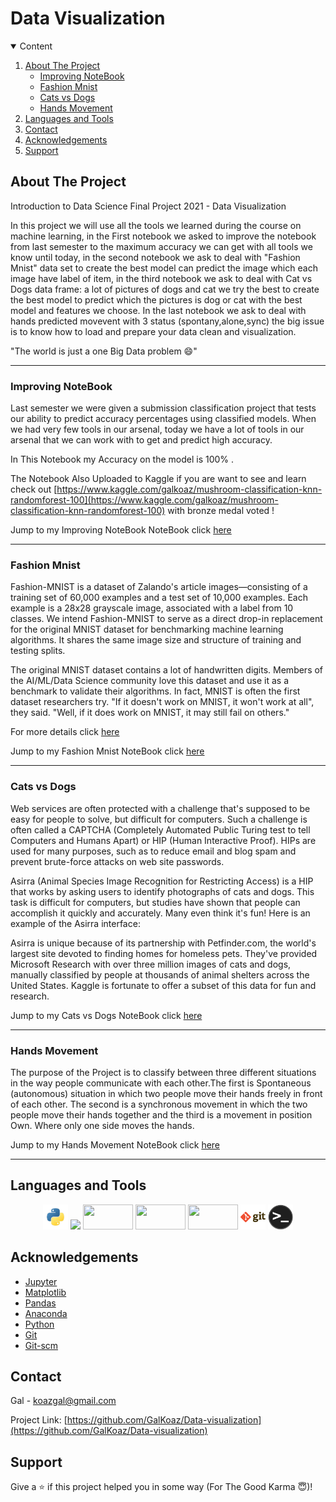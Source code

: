 # Data Visualization

<!-- TABLE OF CONTENTS -->
<details open="open">
  <summary>Content</summary>
  <ol>
    <li><a href="#about-the-project">About The Project</a>
      <ul>
      <li><a href="#improving-notebook">Improving NoteBook</a></li>
      </ul>
      <ul>
      <li><a href="#fashion-mnist">Fashion Mnist</a></li>
      </ul>
      <ul>
      <li><a href="#cats-vs-dogs">Cats vs Dogs</a>
      </ul>
      <ul>
      <li><a href="#hands-movement">Hands Movement</a>
      </ul>
    <li><a href="#languages-and-tools">Languages and Tools</a></li>
    <li><a href="#contact">Contact</a></li>
    <li><a href="#acknowledgements">Acknowledgements</a></li>
    <li><a href="#support">Support</a></li>
  </ol>
</details>



<!-- ABOUT THE PROJECT -->
## About The Project

Introduction to Data Science Final Project 2021 - Data Visualization 

In this project we will use all the tools we learned during the course on machine learning, in the First notebook we asked to improve the notebook from last semester to the maximum accuracy we can get with all tools we know until today, in the second notebook we ask to deal with "Fashion Mnist" data set to create the best model can predict the image which each image have label of item, in the third notebook we ask to deal with Cat vs Dogs data frame: a lot of pictures of dogs and cat we try the best to create the best model to predict which the pictures is dog or cat with the best model and features we choose. In the last notebook we ask to deal with hands predicted movevent with 3 status (spontany,alone,sync) the big issue is to know how to load and prepare your data clean and visualization.

"The world is just a one Big Data problem 😄"

---------

### Improving NoteBook

Last semester we were given a submission classification project that tests our ability to predict accuracy percentages using classified models.
When we had very few tools in our arsenal, today we have a lot of tools in our arsenal that we can work with to get and predict high accuracy.

In This Notebook my Accuracy on the model is 100% . 

The Notebook Also Uploaded to Kaggle if you are want to see and learn check out [https://www.kaggle.com/galkoaz/mushroom-classification-knn-randomforest-100](https://www.kaggle.com/galkoaz/mushroom-classification-knn-randomforest-100) with bronze medal voted !

Jump to my Improving NoteBook NoteBook click [here](https://github.com/GalKoaz/Data-visualization/blob/main/Classification.ipynb)

---------

### Fashion Mnist

Fashion-MNIST is a dataset of Zalando's article images—consisting of a training set of 60,000 examples and a test set of 10,000 examples. Each example is a 28x28 grayscale image, associated with a label from 10 classes. We intend Fashion-MNIST to serve as a direct drop-in replacement for the original MNIST dataset for benchmarking machine learning algorithms. It shares the same image size and structure of training and testing splits.

The original MNIST dataset contains a lot of handwritten digits. Members of the AI/ML/Data Science community love this dataset and use it as a benchmark to validate their algorithms. In fact, MNIST is often the first dataset researchers try. "If it doesn't work on MNIST, it won't work at all", they said. "Well, if it does work on MNIST, it may still fail on others."

For more details click [here](https://github.com/zalandoresearch/fashion-mnist)

Jump to my Fashion Mnist NoteBook click [here](https://github.com/GalKoaz/Data-visualization/blob/main/Fashion-Mnist.ipynb)

---------

### Cats vs Dogs

Web services are often protected with a challenge that's supposed to be easy for people to solve, but difficult for computers. Such a challenge is often called a CAPTCHA (Completely Automated Public Turing test to tell Computers and Humans Apart) or HIP (Human Interactive Proof). HIPs are used for many purposes, such as to reduce email and blog spam and prevent brute-force attacks on web site passwords.

Asirra (Animal Species Image Recognition for Restricting Access) is a HIP that works by asking users to identify photographs of cats and dogs. This task is difficult for computers, but studies have shown that people can accomplish it quickly and accurately. Many even think it's fun! Here is an example of the Asirra interface:

Asirra is unique because of its partnership with Petfinder.com, the world's largest site devoted to finding homes for homeless pets. They've provided Microsoft Research with over three million images of cats and dogs, manually classified by people at thousands of animal shelters across the United States. Kaggle is fortunate to offer a subset of this data for fun and research.

Jump to my Cats vs Dogs NoteBook click [here](https://github.com/GalKoaz/Data-visualization/blob/main/Cats-Vs-Dogs.ipynb)


---------

<!-- Classification -->

### Hands Movement

The purpose of the Project is to classify between three different situations in the way people communicate with each other.The first is Spontaneous (autonomous) situation in which two people move their hands freely in front of each other.
The second is a synchronous movement in which the two people move their hands together and the third is a movement in position Own. Where only one side moves the hands.


Jump to my Hands Movement NoteBook click [here](https://github.com/GalKoaz/Data-visualization/blob/main/Classification.ipynb)

---------

## Languages and Tools

  <div align="center">
  
 <code><img height="40"  src="https://raw.githubusercontent.com/github/explore/80688e429a7d4ef2fca1e82350fe8e3517d3494d/topics/python/python.png"></code> 
 <code><img height="40" src="https://jupyter.org/assets/main-logo.svg"/></code>
 <code><img height="40" width="80" src="https://pandas.pydata.org/static/img/pandas_white.svg"/></code>
 <code><img height="40" width="80" src="https://pandas.pydata.org/static/img/partners/anaconda.svg"/></code>
 <code><img height="40" width="80" src="https://matplotlib.org/_static/logo2_compressed.svg"/></code>
 <code><img height="40" src="https://raw.githubusercontent.com/github/explore/80688e429a7d4ef2fca1e82350fe8e3517d3494d/topics/git/git.png"></code>
 <code><img height="40" src="https://raw.githubusercontent.com/github/explore/80688e429a7d4ef2fca1e82350fe8e3517d3494d/topics/terminal/terminal.png"></code>
  </div>


<!-- ACKNOWLEDGEMENTS -->
## Acknowledgements
* [Jupyter](https://jupyter.org/)
* [Matplotlib](https://matplotlib.org/)
* [Pandas](https://pandas.pydata.org/)
* [Anaconda](https://www.anaconda.com/)
* [Python](https://www.python.org/)
* [Git](https://git-scm.com/)
* [Git-scm](https://git-scm.com/book/en/v2/Getting-Started-Installing-Git)


<!-- CONTACT -->
## Contact

 Gal - koazgal@gmail.com

Project Link: [https://github.com/GalKoaz/Data-visualization](https://github.com/GalKoaz/Data-visualization)


<!-- SUPPORT -->
## Support

Give a ⭐️ if this project helped you in some way (For The Good Karma 😇)!